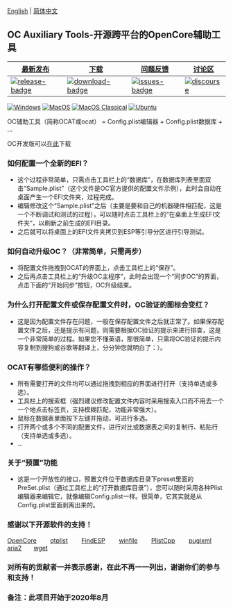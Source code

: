 [English](https://github.com/ic005k/QtOpenCoreConfig/blob/master/READMe.md) | [简体中文](https://github.com/ic005k/QtOpenCoreConfig/blob/master/READMe-cn.md)
## OC Auxiliary Tools-开源跨平台的OpenCore辅助工具

| [最新发布][release-link]|[下载][download-link]|[问题反馈][issues-link]|[讨论区][discourse-link]|
|-----------------|-----------------|-----------------|-----------------|
|[![release-badge](https://img.shields.io/github/release/ic005k/QtOpenCoreConfig.svg?style=flat-square "Release status")](https://github.com/ic005k/QtOpenCoreConfig/releases "Release status") | [![download-badge](https://img.shields.io/github/downloads/ic005k/QtOpenCoreConfig/total.svg?style=flat-square "Download status")](https://github.com/ic005k/QtOpenCoreConfig/releases/latest "Download status")|[![issues-badge](https://img.shields.io/badge/github-issues-red.svg?maxAge=60 "Issues")](https://github.com/ic005k/QtOpenCoreConfig/issues "Issues")|[![discourse](https://img.shields.io/badge/forum-discourse-orange.svg)](https://www.insanelymac.com/forum/topic/344752-open-source-cross-platform-opencore-auxiliary-tools/)|


[![Windows](https://github.com/ic005k/QtOpenCoreConfig/actions/workflows/windows.yml/badge.svg)](https://github.com/ic005k/QtOpenCoreConfig/actions/workflows/windows.yml)      [![MacOS](https://github.com/ic005k/QtOpenCoreConfig/actions/workflows/macos.yml/badge.svg)](https://github.com/ic005k/QtOpenCoreConfig/actions/workflows/macos.yml)       [![MacOS Classical](https://github.com/ic005k/QtOpenCoreConfig/actions/workflows/macos1012.yml/badge.svg)](https://github.com/ic005k/QtOpenCoreConfig/actions/workflows/macos1012.yml)  [![Ubuntu](https://github.com/ic005k/QtOpenCoreConfig/actions/workflows/ubuntu.yml/badge.svg)](https://github.com/ic005k/QtOpenCoreConfig/actions/workflows/ubuntu.yml)    

[download-link]: https://github.com/ic005k/QtOpenCoreConfig/releases/latest "Download status"
[download-badge]: https://img.shields.io/github/downloads/ic005k/QtOpenCoreConfig/total.svg?style=flat-square "Download status"

[release-link]: https://github.com/ic005k/QtOpenCoreConfig/releases "Release status"
[release-badge]: https://img.shields.io/github/release/ic005k/QtOpenCoreConfig.svg?style=flat-square "Release status"

[issues-link]: https://github.com/ic005k/QtOpenCoreConfig/issues "Issues"
[issues-badge]: https://img.shields.io/badge/github-issues-red.svg?maxAge=60 "Issues"

[discourse-link]: https://www.insanelymac.com/forum/topic/344752-open-source-cross-platform-opencore-auxiliary-tools/

OC辅助工具（简称OCAT或ocat） = Config.plist编辑器 + Config.plist数据库 + ...

OC开发版可以[在此](https://github.com/acidanthera/OpenCorePkg/actions)下载

### 如何配置一个全新的EFI？
* 这个过程非常简单，只需点击工具栏上的“数据库”，在数据库列表里面双击“Sample.plist”（这个文件是OC官方提供的配置文件示例），此时会自动在桌面产生一个EFI文件夹，过程完成。
* 编辑修改这个“Sample.plist”之后（主要是要和自己的机器硬件相匹配，这是一个不断调试和测试的过程），可以随时点击工具栏上的“在桌面上生成EFI文件夹“，以刷新之前生成的EFI目录。
* 之后就可以将桌面上的EFI文件夹拷贝到ESP等引导分区进行引导测试。

### 如何自动升级OC？（非常简单，只需两步）
* 将配置文件拖拽到OCAT的界面上，点击工具栏上的“保存”。
* 之后再点击工具栏上的“升级OC主程序”，此时会出现一个“同步OC”的界面，点击下面的“开始同步”按钮，OC升级结束。

### 为什么打开配置文件或保存配置文件时，OC验证的图标会变红？
* 这是因为配置文件存在问题，一般在保存配置文件之后就正常了。如果保存配置文件之后，还是提示有问题，则需要根据OC验证的提示来进行排查，这是一个非常简单的过程。如果您不懂英语，那很简单，只需将OC验证的提示内容复制到搜狗或谷歌等翻译上，分分钟您就明白了：）。

### OCAT有哪些便利的操作？
* 所有需要打开的文件均可以通过拖拽到相应的界面进行打开（支持单选或多选）。
* 工具栏上的搜索框（强烈建议修改配置文件内容时采用搜索入口而不用去一个一个地点击标签页，支持模糊匹配，功能非常强大）。
* 鼠标在数据表里面按下左键并拖动，可进行多选。
* 打开两个或多个不同的配置文件，进行对比或数据表之间的复制行、粘贴行（支持单选或多选）。
* ...

### 关于“预置”功能
* 这是一个开放性的接口，预置文件位于数据库目录下preset里面的PreSet.plist（通过工具栏上的“打开数据库目录”），您可以随时采用各种Plist编辑器来编辑它，就像编辑Config.plist一样。很简单，它其实就是从Config.plist里面剥离出来的。

### 感谢以下开源软件的支持！

[OpenCore](https://github.com/acidanthera/OpenCorePkg)&nbsp; &nbsp; &nbsp; &nbsp;
[qtplist](https://github.com/reillywatson/qtplist)&nbsp; &nbsp; &nbsp; &nbsp;
[FindESP](https://github.com/bluer007/FindESP)&nbsp; &nbsp; &nbsp; &nbsp;
[winfile](https://github.com/microsoft/winfile)&nbsp; &nbsp; &nbsp; &nbsp;
[PlistCpp](https://github.com/animetrics/PlistCpp)&nbsp; &nbsp; &nbsp; &nbsp;
[pugixml](https://github.com/zeux/pugixml)&nbsp; &nbsp; &nbsp; &nbsp;
[aria2](https://github.com/aria2/aria2)&nbsp; &nbsp; &nbsp;&nbsp;
[wget](http://wget.addictivecode.org/)&nbsp; &nbsp; &nbsp;&nbsp;

### 对所有的贡献者一并表示感谢，在此不再一一列出，谢谢你们的参与和支持！

### 备注：此项目开始于2020年8月

